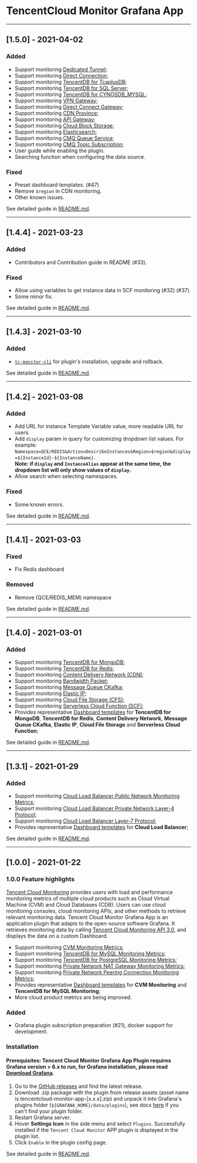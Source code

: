 # TencentCloud Monitor Grafana App
---

## [1.5.0] - 2021-04-02

### Added

- Support monitoring [Dedicated Tunnel](https://intl.cloud.tencent.com/document/product/248/10995);
- Support monitoring [Direct Connection](https://intl.cloud.tencent.com/document/product/248/10994);
- Support monitoring [TencentDB for TcaplusDB](https://intl.cloud.tencent.com/document/product/248/34592);
- Support monitoring [TencentDB for SQL Server](https://intl.cloud.tencent.com/document/product/248/11008);
- Support monitoring [TencentDB for CYNOSDB_MYSQL](https://intl.cloud.tencent.com/document/product/248/37383);
- Support monitoring [VPN Gateway](https://intl.cloud.tencent.com/document/product/248/10988);
- Support monitoring [Direct Connect Gateway](https://intl.cloud.tencent.com/document/product/248/10990);
- Support monitoring [CDN Province](https://intl.cloud.tencent.com/document/product/248/39556);
- Support monitoring [API Gateway](https://intl.cloud.tencent.com/document/product/248/19130);
- Support monitoring [Cloud Block Storage](https://intl.cloud.tencent.com/document/product/248/37085);
- Support monitoring [Elasticsearch](https://intl.cloud.tencent.com/document/product/248/34642);
- Support monitoring [CMQ Queue Service](https://intl.cloud.tencent.com/document/product/248/34643);
- Support monitoring [CMQ Topic Subscription](https://intl.cloud.tencent.com/document/product/248/11013);
- User guide while enabling the plugin.
- Searching function when configuring the data source.

### Fixed

- Preset dashboard templates. (#47)
- Remove `$region` in CDN monitoring.
- Other known issues.

See detailed guide in [README.md](https://github.com/TencentCloud/tencentcloud-monitor-grafana-app/blob/master/README.md).

---

## [1.4.4] - 2021-03-23

### Added

- Contributors and Contribution guide in README (#33).

### Fixed

- Allow using variables to get instance data in SCF monitoring (#32) (#37).
- Some minor fix.

See detailed guide in [README.md](https://github.com/TencentCloud/tencentcloud-monitor-grafana-app/blob/master/README.md).

---

## [1.4.3] - 2021-03-10

### Added

- [`tc-monitor-cli`](https://github.com/TencentCloud/tencentcloud-monitor-grafana-app/blob/release/1.4.3/bin/tc-monitor-cli) for plugin's installation, upgrade and rollback.

See detailed guide in [README.md](https://github.com/TencentCloud/tencentcloud-monitor-grafana-app/blob/master/README.md).

---

## [1.4.2] - 2021-03-08

### Added

- Add URL for instance Template Variable value, more readable URL for users.
- Add `display` param in query for customizing dropdown list values. For example: `Namespace=QCE/REDIS&Action=DescribeInstances&Region=$region&display=${InstanceId}-${InstanceName}`.  
**Note: if `display` and `InstanceAlias` appear at the same time, the dropdown list will only show values of `display`.**
- Allow search when selecting namespaces.

### Fixed

- Some known errors.

See detailed guide in [README.md](https://github.com/TencentCloud/tencentcloud-monitor-grafana-app/blob/master/README.md).


---

## [1.4.1] - 2021-03-03

### Fixed

- Fix Redis dashboard

### Removed

- Remove (QCE/REDIS_MEM) namespace

See detailed guide in [README.md](https://github.com/TencentCloud/tencentcloud-monitor-grafana-app/blob/master/README.md).

---

## [1.4.0] - 2021-03-01

### Added

- Support monitoring [TencentDB for MongoDB](https://intl.cloud.tencent.com/document/product/248/35671);
- Support monitoring [TencentDB for Redis](https://intl.cloud.tencent.com/document/product/248/39507);
- Support monitoring [Content Delivery Network (CDN)](https://intl.cloud.tencent.com/document/product/248/39554);
- Support monitoring [Bandwidth Packet](https://intl.cloud.tencent.com/document/product/248/34645);
- Support monitoring [Message Queue CKafka](https://intl.cloud.tencent.com/document/product/248/17297);
- Support monitoring [Elastic IP](https://intl.cloud.tencent.com/document/product/248/34646);
- Support monitoring [Cloud File Storage (CFS)](https://intl.cloud.tencent.com/document/product/248/34644);
- Support monitoring [Serverless Cloud Function (SCF)](https://intl.cloud.tencent.com/document/product/248/34638);
- Provides representative [Dashboard templates](https://github.com/TencentCloud/tencentcloud-monitor-grafana-app/tree/master/src/dashboards) for **TencentDB for MongoDB**, **TencentDB for Redis**, **Content Delivery Network**, **Message Queue CKafka**, **Elastic IP**, **Cloud File Storage** and **Serverless Cloud Function**;

See detailed guide in [README.md](https://github.com/TencentCloud/tencentcloud-monitor-grafana-app/blob/master/README.md).

---

## [1.3.1] - 2021-01-29

### Added

- Support monitoring [Cloud Load Balancer Public Network Monitoring Metrics](https://intl.cloud.tencent.com/document/product/248/10997);
- Support monitoring [Cloud Load Balancer Private Network Layer-4 Protocol](https://intl.cloud.tencent.com/document/product/248/39529);
- Support monitoring [Cloud Load Balancer Layer-7 Protocol](https://intl.cloud.tencent.com/document/product/248/39530);
- Provides representative [Dashboard templates](https://github.com/TencentCloud/tencentcloud-monitor-grafana-app/tree/master/src/dashboards) for **Cloud Load Balancer**;


See detailed guide in [README.md](https://github.com/TencentCloud/tencentcloud-monitor-grafana-app/blob/master/README.md).

---

## [1.0.0] - 2021-01-22

### 1.0.0 Feature highlights
[Tencent Cloud Monitoring]((https://intl.cloud.tencent.com/)) provides users with load and performance monitoring metrics of multiple cloud products such as Cloud Virtual Machine (CVM) and Cloud Databases (CDB). Users can use cloud monitoring consoles, cloud monitoring APIs, and other methods to retrieve relevant monitoring data. Tencent Cloud Monitor Grafana App is an application plugin that adapts to the open-source software Grafana. It retrieves monitoring data by calling [Tencent Cloud Monitoring API 3.0]((https://intl.cloud.tencent.com/document/product/248/33873)), and displays the data on a custom Dashboard.

- Support monitoring [CVM Monitoring Metrics](https://intl.cloud.tencent.com/document/product/248/6843);
- Support monitoring [TencentDB for MySQL Monitoring Metrics](https://intl.cloud.tencent.com/document/product/248/11006);
- Support monitoring [TencentDB for PostgreSQL Monitoring Metrics](https://intl.cloud.tencent.com/document/product/248/17945);
- Support monitoring [Private Network NAT Gateway Monitoring Metrics](https://intl.cloud.tencent.com/document/product/248/10991);
- Support monitoring [Private Network Peering Connection Monitoring Metrics](https://intl.cloud.tencent.com/document/product/248/10986);
- Provides representative [Dashboard templates](https://github.com/TencentCloud/tencentcloud-monitor-grafana-app/tree/master/src/dashboards) for **CVM Monitoring** and **TencentDB for MySQL Monitoring**;
- More cloud product metrics are being improved.

### Added
- Grafana plugin subscription preparation (#21), docker support for development.

### Installation
#### Prerequisites: Tencent Cloud Monitor Grafana App Plugin requires Grafana version > 6.x to run, for Grafana installation, please read [Download Grafana](https://grafana.com/grafana/download).

1. Go to the [GitHub releases](https://github.com/TencentCloud/tencentcloud-monitor-grafana-app/releases) and find the latest release.
2. Download .zip package with the plugin from release assets (asset name is tencentcloud-monitor-app-[x.x.x].zip) and unpack it into Grafana's plugins folder (`${GRAFANA_HOME}/data/plugins`), see docs [here](https://grafana.com/docs/grafana/latest/administration/configuration/#plugins) if you can't find your plugin folder.
3. Restart Grafana server.
4. Hover **Settings Icon** in the side menu and select `Plugins`. Successfully installed if the `Tencent Cloud Monitor` APP plugin is displayed in the plugin list.
5. Click `Enable` in the plugin config page.

See detailed guide in [README.md](https://github.com/TencentCloud/tencentcloud-monitor-grafana-app/blob/master/README.md).
